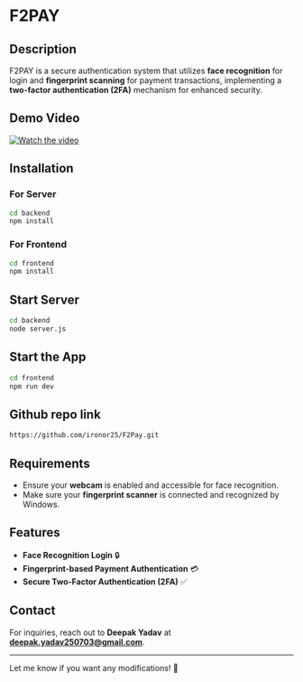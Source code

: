 # F2PAY  

## Description  
F2PAY is a secure authentication system that utilizes **face recognition** for login and **fingerprint scanning** for payment transactions, implementing a **two-factor authentication (2FA)** mechanism for enhanced security.  

## Demo Video

[![Watch the video](https://img.youtube.com/vi/1AEYe86oU9w/0.jpg)](https://www.youtube.com/watch?v=1AEYe86oU9w)

## Installation  

### For Server  
```sh  
cd backend  
npm install  
```

### For Frontend  
```sh  
cd frontend
npm install  
```
## Start Server
```sh  
cd backend
node server.js 
```
## Start the App  
```sh  
cd frontend
npm run dev  
```
## Github repo link 
```sh  
https://github.com/ironor25/F2Pay.git
```
## Requirements  
- Ensure your **webcam** is enabled and accessible for face recognition.  
- Make sure your **fingerprint scanner** is connected and recognized by Windows.  

## Features  
- **Face Recognition Login** 🔒  
- **Fingerprint-based Payment Authentication** 💳  
- **Secure Two-Factor Authentication (2FA)** ✅  


## Contact  
For inquiries, reach out to **Deepak Yadav** at **deepak.yadav250703@gmail.com**.  

---  
Let me know if you want any modifications! 🚀  
